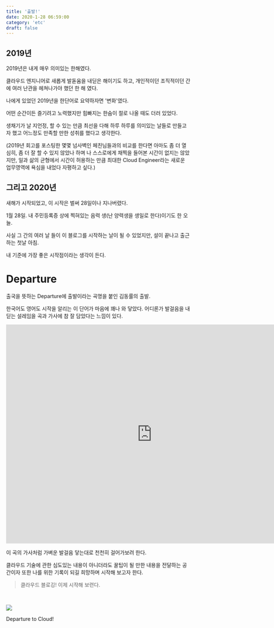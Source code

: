 ```yaml
---
title: '출발!'
date: 2020-1-28 06:59:00
category: 'etc'
draft: false
---
```


## 2019년

2019년은 내게 매우 의미있는 한해였다. 

클라우드 엔지니어로 새롭게 발돋움을 내딛은 해이기도 하고, 개인적이던 조직적이던 간에 여러 난관을 헤쳐나가야 했던 한 해 였다.

나에게 있었던 2019년을 한단어로 요약하자면 '변화'였다.

어떤 순간이든 즐기려고 노력했지만 힘빠지는 한숨이 절로 나올 때도 더러 있었다.

생채기가 날 지언정, 할 수 있는 만큼 최선을 다해 하루 하루를 의미있는 날들로 만들고자 했고 어느정도 만족할 만한 성취를 했다고 생각한다.

(2019년 회고를 포스팅한 몇몇 넘사벽인 페친님들과의 비교를 한다면 아마도 좀 더 열심히, 좀 더 잘 할 수 있지 않았나 하며 나 스스로에게 채찍을 들어본 시간이 없지는 않았지만, 일과 삶의 균형에서 시간이 허용하는 만큼 최대한 Cloud Engineer라는 새로운 업무영역에 욕심을 내었다 자평하고 싶다.)

## 그리고 2020년
새해가 시작되었고, 이 시작은 벌써 28일이나 지나버렸다.

1월 28일. 내 주민등록증 상에 찍혀있는 음력 생(난 양력생을 생일로 한다)이기도 한 오늘.

사실 그 간의 여러 날 들이 이 블로그를 시작하는 날이 될 수 있었지만, 설이 끝나고 출근하는 첫날 아침.

내 기준에 가장 좋은 시작점이라는 생각이 든다.

# Departure

출국을 뜻하는 Departure에 출발이라는 곡명을 붙인 김동률의 출발. 

한국어도 영어도 시작을 알리는 이 단어가 마음에 꽤나 와 닿았다. 어디론가 발걸음을 내딛는 설레임을 곡과 가사에 참 잘 담았다는 느낌이 있다.


<iframe width="796" height="597" src="https://www.youtube.com/embed/xgvckGs6xhU" frameborder="0" allow="accelerometer; autoplay; encrypted-media; gyroscope; picture-in-picture" allowfullscreen></iframe>


이 곡의 가사처럼 가벼운 발걸음 닿는대로 천천히 걸어가보려 한다.

클라우드 기술에 관한 심도있는 내용이 아니더라도 꿀팁이 될 만한 내용을 전달하는 공간이자 또한 나를 위한 기록이 되길 희망하며 시작해 보고자 한다.

> 클라우드 블로깅! 이제 시작해 보련다.

<br/>

![](/icons/icon-256x256.png)

Departure to Cloud!
